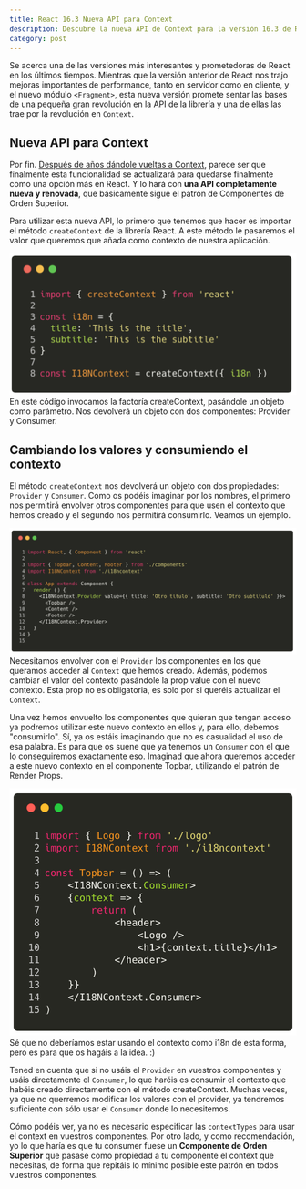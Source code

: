 ```yaml
---
title: React 16.3 Nueva API para Context
description: Descubre la nueva API de Context para la versión 16.3 de React
category: post
---
```


Se acerca una de las versiones más interesantes y prometedoras de React en los últimos tiempos. Mientras que la versión anterior de React nos trajo mejoras importantes de performance, tanto en servidor como en cliente, y el nuevo módulo `<Fragment>`, esta nueva versión promete sentar las bases de una pequeña gran revolución en la API de la librería y una de ellas las trae por la revolución en `Context`.

## Nueva API para Context
Por fin. [Después de años dándole vueltas a Context](https://reactjs.org/docs/context.html#why-not-to-use-context), parece ser que finalmente esta funcionalidad se actualizará para quedarse finalmente como una opción más en React. Y lo hará con **una API completamente nueva y renovada**, que básicamente sigue el patrón de Componentes de Orden Superior.

Para utilizar esta nueva API, lo primero que tenemos que hacer es importar el método  `createContext` de la librería React. A este método le pasaremos el valor que queremos que añada como contexto de nuestra aplicación.

![createContext React 16.3](/static/posts/react-16-3-nueva-api-context.png)
<x-caption>En este código invocamos la factoría createContext, pasándole un objeto como parámetro. Nos devolverá un objeto con dos componentes: Provider y Consumer.</x-caption>

## Cambiando los valores y consumiendo el contexto

El método `createContext` nos devolverá un objeto con dos propiedades: `Provider` y `Consumer`. Como os podéis imaginar por los nombres, el primero nos permitirá envolver otros componentes para que usen el contexto que hemos creado y el segundo nos permitirá consumirlo. Veamos un ejemplo.

![createContext React 16.3](/static/posts/react-16-3-nueva-api-context-2.png)
<x-caption>Necesitamos envolver con el `Provider` los componentes en los que queramos acceder al `Context` que hemos creado. Además, podemos cambiar el valor del contexto pasándole la prop value con el nuevo contexto. Esta prop no es obligatoria, es solo por si queréis actualizar el `Context`.</x-caption>

Una vez hemos envuelto los componentes que quieran que tengan acceso ya podremos utilizar este nuevo contexto en ellos y, para ello, debemos "consumirlo". Sí, ya os estáis imaginando que no es casualidad el uso de esa palabra. Es para que os suene que ya tenemos un `Consumer` con el que lo conseguiremos exactamente eso. Imaginad que ahora queremos acceder a este nuevo contexto en el componente Topbar, utilizando el patrón de Render Props.

![createContext React 16.3](/static/posts/react-16-3-nueva-api-context-3.png)
<x-caption>Sé que no deberíamos estar usando el contexto como i18n de esta forma, pero es para que os hagáis a la idea. :)</x-caption>

Tened en cuenta que si no usáis el `Provider` en vuestros componentes y usáis directamente el `Consumer`, lo que haréis es consumir el contexto que habéis creado directamente con el método createContext. Muchas veces, ya que no querremos modificar los valores con el provider, ya tendremos suficiente con sólo usar el `Consumer` donde lo necesitemos.

Cómo podéis ver, ya no es necesario especificar las `contextTypes` para usar el context en vuestros componentes. Por otro lado, y como recomendación, yo lo que haría es que tu consumer fuese un **Componente de Orden Superior** que pasase como propiedad a tu componente el context que necesitas, de forma que repitáis lo mínimo posible este patrón en todos vuestros componentes.
